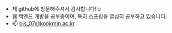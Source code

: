 - 제 github에 방문해주셔서 감사합니다!☺️ 
- 웹 백엔드 개발을 공부중이며, 특히 스프링을 열심히 공부하고 있습니다.
- 📫 bjs_07@kookmin.ac.kr

<!---
bjs07/bjs07 is a ✨ special ✨ repository because its `README.md` (this file) appears on your GitHub profile.
You can click the Preview link to take a look at your changes.
--->
